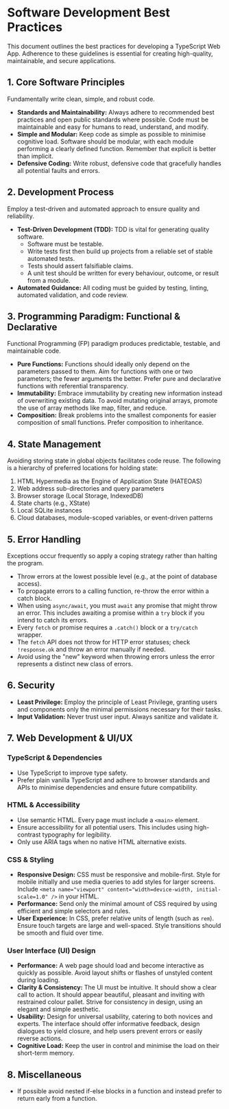 # Software Development Best Practices

This document outlines the best practices for developing a TypeScript Web App. Adherence to these guidelines is essential for creating high-quality, maintainable, and secure applications.

## 1. Core Software Principles

Fundamentally write clean, simple, and robust code.

* **Standards and Maintainability:** Always adhere to recommended best practices and open public standards where possible. Code must be maintainable and easy for humans to read, understand, and modify.
* **Simple and Modular:** Keep code as simple as possible to minimise cognitive load. Software should be modular, with each module performing a clearly defined function. Remember that explicit is better than implicit.
* **Defensive Coding:** Write robust, defensive code that gracefully handles all potential faults and errors.

## 2. Development Process

Employ a test-driven and automated approach to ensure quality and reliability.

* **Test-Driven Development (TDD):** TDD is vital for generating quality software.
    * Software must be testable.
    * Write tests first then build up projects from a reliable set of stable automated tests.
    * Tests should assert falsifiable claims.
    * A unit test should be written for every behaviour, outcome, or result from a module.
* **Automated Guidance:** All coding must be guided by testing, linting, automated validation, and code review.

## 3. Programming Paradigm: Functional & Declarative

Functional Programming (FP) paradigm produces predictable, testable, and maintainable code.

* **Pure Functions:** Functions should ideally only depend on the parameters passed to them. Aim for functions with one or two parameters; the fewer arguments the better. Prefer pure and declarative functions with referential transparency.
* **Immutability:** Embrace immutability by creating new information instead of overwriting existing data. To avoid mutating original arrays, promote the use of array methods like map, filter, and reduce.
* **Composition:** Break problems into the smallest components for easier composition of small functions. Prefer composition to inheritance.

## 4. State Management

Avoiding storing state in global objects facilitates code reuse. The following is a hierarchy of preferred locations for holding state:
1.  HTML Hypermedia as the Engine of Application State (HATEOAS)
2.  Web address sub-directories and query parameters
3.  Browser storage (Local Storage, IndexedDB)
4.  State charts (e.g., XState)
5.  Local SQLite instances
6.  Cloud databases, module-scoped variables, or event-driven patterns

## 5. Error Handling

Exceptions occur frequently so apply a coping strategy rather than halting the program.

* Throw errors at the lowest possible level (e.g., at the point of database access).
* To propagate errors to a calling function, re-throw the error within a catch block.
* When using `async/await`, you must `await` any promise that might throw an error. This includes awaiting a promise within a `try` block if you intend to catch its errors.
* Every `fetch` or promise requires a `.catch()` block or a `try/catch` wrapper.
* The `fetch` API does not throw for HTTP error statuses; check `!response.ok` and throw an error manually if needed.
* Avoid using the "new" keyword when throwing errors unless the error represents a distinct new class of errors.

## 6. Security

* **Least Privilege:** Employ the principle of Least Privilege, granting users and components only the minimal permissions necessary for their tasks.
* **Input Validation:** Never trust user input. Always sanitize and validate it.

## 7. Web Development & UI/UX

### TypeScript & Dependencies
* Use TypeScript to improve type safety.
* Prefer plain vanilla TypeScript and adhere to browser standards and APIs to minimise dependencies and ensure future compatibility.

### HTML & Accessibility
* Use semantic HTML. Every page must include a `<main>` element.
* Ensure accessibility for all potential users. This includes using high-contrast typography for legibility.
* Only use ARIA tags when no native HTML alternative exists.

### CSS & Styling
* **Responsive Design:** CSS must be responsive and mobile-first. Style for mobile initially and use media queries to add styles for larger screens. Include `<meta name="viewport" content="width=device-width, initial-scale=1.0" />` in your HTML.
* **Performance:** Send only the minimal amount of CSS required by using efficient and simple selectors and rules.
* **User Experience:** In CSS, prefer relative units of length (such as `rem`). Ensure touch targets are large and well-spaced. Style transitions should be smooth and fluid over time.

### User Interface (UI) Design
* **Performance:** A web page should load and become interactive as quickly as possible. Avoid layout shifts or flashes of unstyled content during loading.
* **Clarity & Consistency:** The UI must be intuitive. It should show a clear call to action. It should appear beautiful, pleasant and inviting with restrained colour pallet. Strive for consistency in design, using an elegant and simple aesthetic.
* **Usability:** Design for universal usability, catering to both novices and experts. The interface should offer informative feedback, design dialogues to yield closure, and help users prevent errors or easily reverse actions.
* **Cognitive Load:** Keep the user in control and minimise the load on their short-term memory.

## 8. Miscellaneous
* If possible avoid nested if-else blocks in a function and instead prefer to return early from a function.
